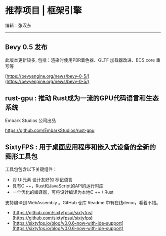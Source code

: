 # 推荐项目 |  框架引擎

编辑：张汉东

---

## Bevy 0.5 发布

此版本更新较多, 包括：渲染时使用PBR着色器、GLTF 加载器改进、ECS core 重写等

[https://bevyengine.org/news/bevy-0-5/](https://bevyengine.org/news/bevy-0-5/)

## rust-gpu :  推动 Rust成为一流的GPU代码语言和生态系统

Embark Studios 公司出品

https://github.com/EmbarkStudios/rust-gpu

## SixtyFPS : 用于桌面应用程序和嵌入式设备的全新的图形工具包

工具包包含以下关键组件：

- 对 UI元素 设计友好的 标记语言
- 具有C ++，Rust和JavaScript的API的运行时库
- 一个优化的编译器，可将设计编译为本地C ++ / Rust

支持编译到 WebAssembly 。GitHub 仓库 Readme 中有在线demo，看着不错。

- [https://github.com/sixtyfpsui/sixtyfps](https://github.com/sixtyfpsui/sixtyfps)
- [https://sixtyfps.io/blog/v0.0.6-now-with-ide-support](https://sixtyfps.io/blog/v0.0.6-now-with-ide-support)